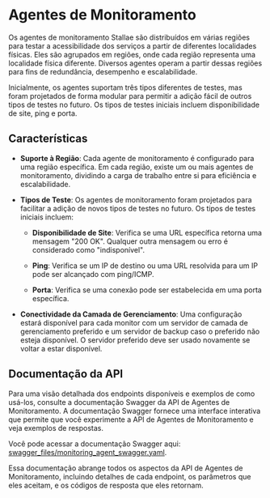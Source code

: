 # Agentes de Monitoramento

Os agentes de monitoramento Stallae são distribuídos em várias regiões para testar a acessibilidade dos serviços a partir de diferentes localidades físicas. Eles são agrupados em regiões, onde cada região representa uma localidade física diferente. Diversos agentes operam a partir dessas regiões para fins de redundância, desempenho e escalabilidade.

Inicialmente, os agentes suportam três tipos diferentes de testes, mas foram projetados de forma modular para permitir a adição fácil de outros tipos de testes no futuro. Os tipos de testes iniciais incluem disponibilidade de site, ping e porta.

## Características

- **Suporte à Região**: Cada agente de monitoramento é configurado para uma região específica. Em cada região, existe um ou mais agentes de monitoramento, dividindo a carga de trabalho entre si para eficiência e escalabilidade.

- **Tipos de Teste**: Os agentes de monitoramento foram projetados para facilitar a adição de novos tipos de testes no futuro. Os tipos de testes iniciais incluem:

  - **Disponibilidade de Site**: Verifica se uma URL específica retorna uma mensagem "200 OK". Qualquer outra mensagem ou erro é considerado como "indisponível".
  
  - **Ping**: Verifica se um IP de destino ou uma URL resolvida para um IP pode ser alcançado com ping/ICMP.
  
  - **Porta**: Verifica se uma conexão pode ser estabelecida em uma porta específica.

- **Conectividade da Camada de Gerenciamento**: Uma configuração estará disponível para cada monitor com um servidor de camada de gerenciamento preferido e um servidor de backup caso o preferido não esteja disponível. O servidor preferido deve ser usado novamente se voltar a estar disponível.

## Documentação da API

Para uma visão detalhada dos endpoints disponíveis e exemplos de como usá-los, consulte a documentação Swagger da API de Agentes de Monitoramento. A documentação Swagger fornece uma interface interativa que permite que você experimente a API de Agentes de Monitoramento e veja exemplos de respostas.

Você pode acessar a documentação Swagger aqui: [swagger_files/monitoring_agent_swagger.yaml](swagger_files/monitoring_agent_swagger.yaml).

Essa documentação abrange todos os aspectos da API de Agentes de Monitoramento, incluindo detalhes de cada endpoint, os parâmetros que eles aceitam, e os códigos de resposta que eles retornam.